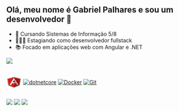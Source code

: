 ## Olá, meu nome é Gabriel Palhares e sou um desenvolvedor 👋
- 🎒 Cursando Sistemas de Informação 5/8
- 👨🏻‍💻 Estagiando como desenvolvedor fullstack
- 📚 Focado em aplicações web com Angular e .NET
<div>
  <a src="https://github.com/gabrielplhrs">
  <a href="https://github.com/gabrielplhrs"/><img height="160em" src="https://github-readme-stats.vercel.app/api/top-langs/?username=gabrielplhrs&layout=compact&langs_count=16&theme=radical"/></a>
  </a>
</div>
<br>
<div>
  
   <a href="https://angular.io/"/><img align="center" alt="Angular" height="30" width="40" src="https://github.com/devicons/devicon/raw/master/icons/angularjs/angularjs-original.svg"></a>
   <a href="https://dotnet.microsoft.com/en-us/download"/><img align="center" alt="dotnetcore" height="30" width="40" src="https://cdn.jsdelivr.net/gh/devicons/devicon/icons/dotnetcore/dotnetcore-original.svg" /></a>
   <a href="https://www.docker.com/"/><img align="center" alt="Docker" height="30" width="40" src="https://cdn.jsdelivr.net/gh/devicons/devicon/icons/docker/docker-original.svg" /></a>
   <a href="https://git-scm.com/"/><img align="center" alt="Git" height="30" width="40" src="https://cdn.jsdelivr.net/gh/devicons/devicon/icons/git/git-original.svg" /></a>

</div>
  
##

<a href="https://www.linkedin.com/in/gabriel-pizzani-palhares" /><img src="https://img.shields.io/badge/LinkedIn-0077B5?style=for-the-badge&logo=linkedin&logoColor=white" /></a>
<a href="https://twitter.com/gabrielplhrs"/><img src="https://img.shields.io/badge/Twitter-1DA1F2?style=for-the-badge&logo=twitter&logoColor=white"/></a>
<a href="https://dev.to/gabrielplhrs"/><img src="https://www.vectorlogo.zone/logos/devto/devto-ar21.svg"/></a>
